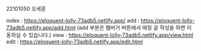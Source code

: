 22101050 오세훈

index : https://eloquent-lolly-73adb5.netlify.app/
add : https://eloquent-lolly-73adb5.netlify.app/add.html 
(add 부분은 햄버거 버튼에서 매칭 글 작성을 하면 이동하실 수 있습니다.)
view : https://eloquent-lolly-73adb5.netlify.app/view.html
edit : https://eloquent-lolly-73adb5.netlify.app/edit.html 